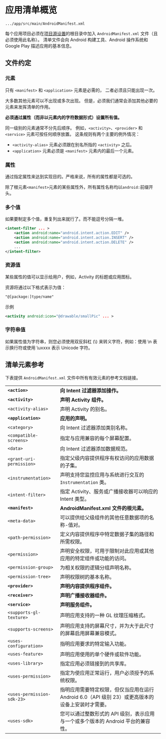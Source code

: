 # 应用清单概览

`.../app/src/main/AndroidManifest.xml`

每个应用项目必须在[项目源设置](https://developer.android.com/studio/build#sourcesets)的根目录中加入 `AndroidManifest.xml` 文件（且必须使用此名称）。 清单文件会向 Android 构建工具、Android 操作系统和 Google Play 描述应用的基本信息。

## 文件约定

### 元素

只有 `<manifest>` 和 `<application>` 元素是必需的， 二者必须且只能出现一次。 

大多数其他元素可以不出现或多次出现。 但是，必须我们通常会添加其他必要的元素来发挥清单的作用。

**必须通过属性（而非以元素内的字符数据形式）设置所有值。**

同一级别的元素通常不分先后顺序。 例如，`<activity>`、`<provider>` 和`<service>` 元素可按任何顺序放置。 这条规则有两个主要的例外情况：

- `<activity-alias>` 元素必须跟在别名所指的 `<activity>` 之后。
- `<application>` 元素必须是 `<manifest>` 元素内的最后一个元素。

### 属性

通过指定属性来达到实现目的。严格来说，所有的属性都是可选的。

除了根元素`<manifest>`元素的某些属性外，所有属性名称均以`android:`前缀开头。

### 多个值

如果要制定多个值，重复列出来就行了。而不能逗号分隔一堆。

```xml
<intent-filter ... >
    <action android:name="android.intent.action.EDIT" />
    <action android:name="android.intent.action.INSERT" />
    <action android:name="android.intent.action.DELETE" />
    ...
</intent-filter>
```

### 资源值

某些属性的值可以显示给用户，例如，Activity 的标题或应用图标。

资源将通过以下格式表示为值：

```xml
"@[package:]type/name"
```

示例

```xml
<activity android:icon="@drawable/smallPic" ... >
```

### 字符串值

如果属性值为字符串，则您必须使用双反斜杠 (\\) 来转义字符，例如：使用 \\n 表示换行符或使用 \\uxxxx 表示 Unicode 字符。

## 清单元素参考

下表提供 `AndroidManifest.xml` 文件中所有有效元素的参考文档链接。

|                            |                                                              |
| -------------------------- | ------------------------------------------------------------ |
| **`<action>`**             | **向 Intent 过滤器添加操作。**                               |
| **`<activity>`**           | **声明 Activity 组件。**                                     |
| `<activity-alias>`         | 声明 Activity 的别名。                                       |
| **`<application>`**        | **应用的声明。**                                             |
| `<category>`               | 向 Intent 过滤器添加类别名称。                               |
| `<compatible-screens>`     | 指定与应用兼容的每个屏幕配置。                               |
| `<data>`                   | 向 Intent 过滤器添加数据规范。                               |
| `<grant-uri-permission>`   | 指定父级内容提供程序有权访问的应用数据的子集。               |
| `<instrumentation>`        | 声明支持您监控应用与系统进行交互的 `Instrumentation` 类。    |
| `<intent-filter>`          | 指定 Activity、服务或广播接收器可以响应的 Intent 类型。      |
| **`<manifest>`**           | **AndroidManifest.xml 文件的根元素。**                       |
| `<meta-data>`              | 可以提供给父级组件的其他任意数据项的名称-值对。              |
| `<path-permission>`        | 定义内容提供程序中特定数据子集的路径和所需权限。             |
| `<permission>`             | 声明安全权限，可用于限制对此应用或其他应用的特定组件或功能的访问。 |
| `<permission-group>`       | 为相关权限的逻辑分组声明名称。                               |
| `<permission-tree>`        | 声明权限树的基本名称。                                       |
| **`<provider>`**           | **声明内容提供程序组件。**                                   |
| **`<receiver>`**           | **声明广播接收器组件。**                                     |
| **`<service>`**            | **声明服务组件。**                                           |
| `<supports-gl-texture>`    | 声明应用支持的一种 GL 纹理压缩格式。                         |
| `<supports-screens>`       | 声明应用支持的屏幕尺寸，并为大于此尺寸的屏幕启用屏幕兼容模式。 |
| `<uses-configuration>`     | 指明应用要求的特定输入功能。                                 |
| `<uses-feature>`           | 声明应用使用的单个硬件或软件功能。                           |
| `<uses-library>`           | 指定应用必须链接到的共享库。                                 |
| `<uses-permission>`        | 指定为使应用正常运行，用户必须授予的系统权限。               |
| `<uses-permission-sdk-23>` | 指明应用需要特定权限，但仅当应用在运行 Android 6.0（API 级别 23）或更高版本的设备上安装时才需要。 |
| `<uses-sdk>`               | 您可以通过整数形式的 API 级别，表示应用与一个或多个版本的 Android 平台的兼容性。 |
